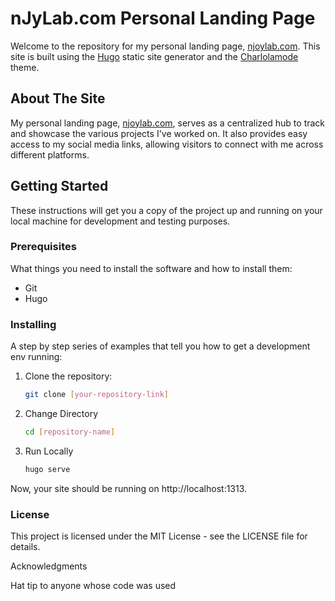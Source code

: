 # nJyLab.com Personal Landing Page

Welcome to the repository for my personal landing page, [njoylab.com](https://www.njoylab.com). This site is built using the [Hugo](https://gohugo.io) static site generator and the [Charlolamode](https://github.com/charlola/hugo-theme-charlolamode) theme.


## About The Site

My personal landing page, [njoylab.com](https://www.njoylab.com), serves as a centralized hub to track and showcase the various projects I've worked on. 
It also provides easy access to my social media links, allowing visitors to connect with me across different platforms.

## Getting Started

These instructions will get you a copy of the project up and running on your local machine for development and testing purposes.

### Prerequisites

What things you need to install the software and how to install them:

- Git
- Hugo

### Installing

A step by step series of examples that tell you how to get a development env running:

1. Clone the repository:
   ```bash
   git clone [your-repository-link]

2. Change Directory
   ```bash
   cd [repository-name]

3. Run Locally
   ```bash
   hugo serve

Now, your site should be running on http://localhost:1313.


### License

This project is licensed under the MIT License - see the LICENSE file for details.

Acknowledgments

Hat tip to anyone whose code was used